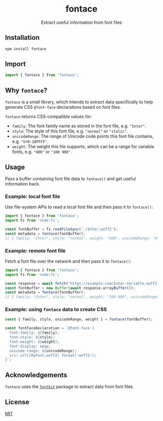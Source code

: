<h1 align="center">fontace</h1>
<p align="center">Extract useful information from font files</p>

## Installation

```sh
npm install fontace
```

## Import

```js
import { fontace } from 'fontace';
```

## Why `fontace`?

`fontace` is a small library, which intends to extract data specifically to help generate CSS `@font-face` declarations based on font files.

`fontace` returns CSS-compatible values for:

- `family`: The font family name as stored in the font file, e.g. `"Inter"`.
- `style`: The style of this font file, e.g. `"normal"` or `"italic"`.
- `unicodeRange`: The range of Unicode code points this font file contains, e.g. `"U+0-10FFFF"`.
- `weight`: The weight this file supports, which can be a range for variable fonts, e.g. `"400"` or `"100 900"`.

## Usage

Pass a buffer containing font file data to `fontace()` and get useful information back.

### Example: local font file

Use file-system APIs to read a local font file and then pass it to `fontace()`:

```js
import { fontace } from 'fontace';
import fs from 'node:fs';

const fontBuffer = fs.readFileSync('./Inter.woff2');
const metadata = fontace(fontBuffer);
// { family: "Inter", style: "normal", weight: "400", unicodeRange: "U+0, U+20-7E..." }
```

### Example: remote font file

Fetch a font file over the network and then pass it to `fontace()`:

```js
import { fontace } from 'fontace';
import fs from 'node:fs';

const response = await fetch('https://example.com/Inter-Variable.woff2');
const fontBuffer = new Buffer(await response.arrayBuffer());
const metadata = fontace(fontBuffer);
// { family: "Inter", style: "normal", weight: "100 900", unicodeRange: "U+0, U+20-7E..." }
```

### Example: using `fontace` data to create CSS

```js
const { family, style, unicodeRange, weight } = fontace(fontBuffer);

const fontFaceDeclaration = `@font-face {
  font-family: ${family};
  font-style: ${style};
  font-weight: ${weight};
  font-display: swap;
  unicode-range: ${unicodeRange};
  src: url(/MyFont.woff2) format('woff2');
}`;
```

## Acknowledgements

`fontace` uses the [`fontkit`](https://www.npmjs.com/package/fontkit) package to extract data from font files.

## License

[MIT](LICENSE)
